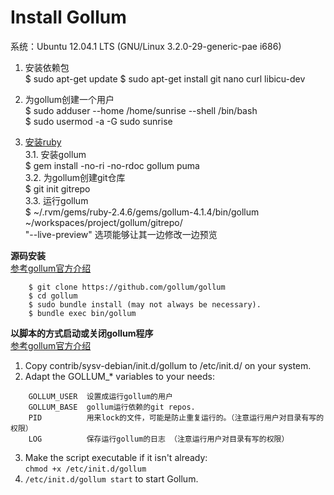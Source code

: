 # Install Gollum 
系统：Ubuntu 12.04.1 LTS (GNU/Linux 3.2.0-29-generic-pae i686)

1. 安装依赖包  
$ sudo apt-get update
$ sudo apt-get install git nano curl libicu-dev  

2. 为gollum创建一个用户  
$ sudo adduser --home /home/sunrise --shell /bin/bash  
$ sudo usermod -a -G sudo sunrise  

3. [安装ruby](/it/server/wiki/install-ruby-by-rvm)  
    3.1. 安装gollum  
        $ gem install -no-ri -no-rdoc gollum puma  
    3.2. 为gollum创建git仓库  
        $ git init gitrepo  
    3.3. 运行gollum  
        $ ~/.rvm/gems/ruby-2.4.6/gems/gollum-4.1.4/bin/gollum ~/workspaces/project/gollum/gitrepo/  
        "--live-preview" 选项能够让其一边修改一边预览

**源码安装**  
[参考gollum官方介绍](https://github.com/gollum/gollum)  
```
    $ git clone https://github.com/gollum/gollum
    $ cd gollum
    $ sudo bundle install (may not always be necessary).
    $ bundle exec bin/gollum
```

**以脚本的方式启动或关闭gollum程序**  
[参考gollum官方介绍](https://github.com/gollum/gollum/wiki/Gollum-as-a-service)  
1. Copy contrib/sysv-debian/init.d/gollum to /etc/init.d/ on your system.  
2. Adapt the GOLLUM_* variables to your needs: 
``` 
    GOLLUM_USER  设置成运行gollum的用户  
    GOLLUM_BASE  gollum运行依赖的git repos.  
    PID          用来lock的文件，可能是防止重复运行的。（注意运行用户对目录有写的权限）  
    LOG          保存运行gollum的日志 （注意运行用户对目录有写的权限）  
```
3. Make the script executable if it isn't already:  
    `chmod +x /etc/init.d/gollum`  
4. `/etc/init.d/gollum start` to start Gollum.
